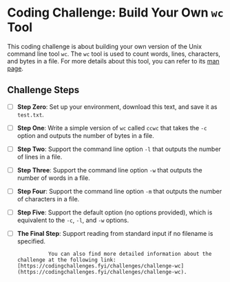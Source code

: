 # Coding Challenge: Build Your Own `wc` Tool

This coding challenge is about building your own version of the Unix command line tool `wc`. The `wc` tool is used to count words, lines, characters, and bytes in a file. For more details about this tool, you can refer to its [man page](https://man7.org/linux/man-pages/man1/wc.1.html).

## Challenge Steps

- [ ] **Step Zero**: Set up your environment, download this text, and save it as `test.txt`.
- [ ] **Step One**: Write a simple version of `wc` called `ccwc` that takes the `-c` option and outputs the number of bytes in a file.
- [ ] **Step Two**: Support the command line option `-l` that outputs the number of lines in a file.
- [ ] **Step Three**: Support the command line option `-w` that outputs the number of words in a file.
- [ ] **Step Four**: Support the command line option `-m` that outputs the number of characters in a file.
- [ ] **Step Five**: Support the default option (no options provided), which is equivalent to the `-c`, `-l`, and `-w` options.
- [ ] **The Final Step**: Support reading from standard input if no filename is specified.

                You can also find more detailed information about the challenge at the following link: [https://codingchallenges.fyi/challenges/challenge-wc](https://codingchallenges.fyi/challenges/challenge-wc).
